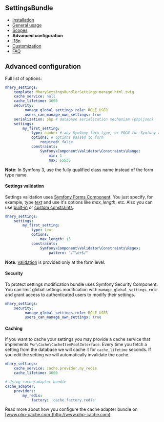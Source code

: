 ## SettingsBundle

* [Installation](installation.md)
* [General usage](general-usage.md)
* [Scopes](scopes.md)
* **Advanced configuration**
* [I18n](i18n.md)
* [Customization](customization.md)
* [FAQ](faq.md)

## Advanced configuration

Full list of options:

```yaml
mhary_settings:
    template: MharySettingsBundle:Settings:manage.html.twig
    cache_service: null
    cache_lifetime: 3600
    security:
         manage_global_settings_role: ROLE_USER
         users_can_manage_own_settings: true
    serialization: php # database serialization mechanism (php|json)
    settings:
        my_first_setting:
            type: number # any Symfony form type, or FQCN for Symfony >=3.0
            options: # options passed to form
                required: false
            constraints:
                Symfony\Component\Validator\Constraints\Range:
                    min: 1
                    max: 65535
```

**Note:** In Symfony 3, use the fully qualified class name instead of the form type name. 


#### Settings validation

Settings validation uses [Symfony Forms Component](http://symfony.com/doc/current/book/forms.html#built-in-field-types).
You just specify, for example, type *[text](http://symfony.com/doc/current/reference/forms/types/text.html)* and use it's options like *max_length*, etc.
Also you can use [built-in](http://symfony.com/doc/current/reference/constraints.html) or [custom constraints](http://symfony.com/doc/current/cookbook/validation/custom_constraint.html).

```yaml
mhary_settings:
    settings:
        my_first_setting:
            type: text
            options:
                max_length: 15
            constraints:
                Symfony\Component\Validator\Constraints\Regex:
                    pattern: "/^\d+$/"
```

__Note:__ [validation](#validation) is provided only at the form level.

#### Security

To protect settings modification bundle uses Symfony Security Component.
You can limit global settings modification with ```manage_global_settings_role``` and grant access to authenticated users to modify their settings.

```yaml
mhary_settings:
    security:
         manage_global_settings_role: ROLE_USER
         users_can_manage_own_settings: true
```

#### Caching

If you want to cache your settings you may provide a cache service that implements `Psr\Cache\CacheItemPoolInterface`.
Every time you fetch a setting from the database we will cache it for `cache_lifetime` seconds. If you edit the
setting we will automatically invalidate the cache.

```yaml
mhary_settings:
    cache_service: cache.provider.my_redis
    cache_lifetime: 3600

# Using cache/adapter-bundle
cache_adapter:
    providers:
        my_redis:
            factory: 'cache.factory.redis'
```

Read more about how you configure the cache adapter bundle on [www.php-cache.com](http://www.php-cache.com).


